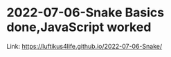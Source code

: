 # 2022-07-06-Snake Basics done,JavaScript worked
Link: https://luftikus4life.github.io/2022-07-06-Snake/
